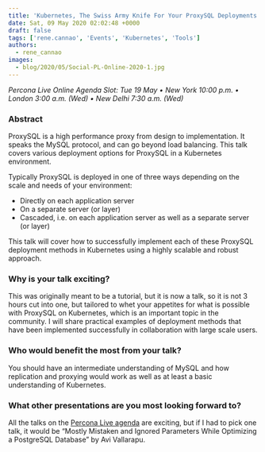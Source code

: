```yaml
---
title: 'Kubernetes, The Swiss Army Knife For Your ProxySQL Deployments – Percona Live ONLINE Talk Preview'
date: Sat, 09 May 2020 02:02:48 +0000
draft: false
tags: ['rene.cannao', 'Events', 'Kubernetes', 'Tools']
authors:
  - rene_cannao
images:
  - blog/2020/05/Social-PL-Online-2020-1.jpg
---
```


_Percona Live Online Agenda Slot: Tue 19 May • New York 10:00 p.m. • London 3:00 a.m. (Wed) • New Delhi 7:30 a.m. (Wed)_

### Abstract

ProxySQL is a high performance proxy from design to implementation. It speaks the MySQL protocol, and can go beyond load balancing. This talk covers various deployment options for ProxySQL in a Kubernetes environment. 

Typically ProxySQL is deployed in one of three ways depending on the scale and needs of your environment: 

- Directly on each application server 
- On a separate server (or layer) 
- Cascaded, i.e. on each application server as well as a separate server (or layer) 

This talk will cover how to successfully implement each of these ProxySQL deployment methods in Kubernetes using a highly scalable and robust approach.

### Why is your talk exciting?

This was originally meant to be a tutorial, but it is now a talk, so it is not 3 hours cut into one, but tailored to whet your appetites for what is possible with ProxySQL on Kubernetes, which is an important topic in the community. I will share practical examples of deployment methods that have been implemented successfully in collaboration with large scale users.

### Who would benefit the most from your talk?

You should have an intermediate understanding of MySQL and how replication and proxying would work as well as at least a basic understanding of Kubernetes.

### What other presentations are you most looking forward to?

All the talks on the [Percona Live agenda](https://www.percona.com/live/percona-live-online-full-agenda) are exciting, but if I had to pick one talk, it would be “Mostly Mistaken and Ignored Parameters While Optimizing a PostgreSQL Database” by Avi Vallarapu.
